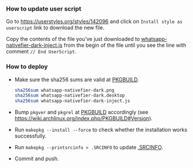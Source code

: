 ### How to update user script

Go to https://userstyles.org/styles/142096 and click
on `Install style as userscript` link to download the new file.

Copy the contents of the file you've just downloaded to
[whatsapp-nativefier-dark-inject.js](./whatsapp-nativefier-dark-inject.js)
from the begin of the file until you see the line with comment
`// End UserScript`.

### How to deploy

- Make sure the sha256 sums are valid at [PKGBUILD](PKGBUILD#L17).
    ```sh
    sha256sum whatsapp-nativefier-dark.png
    sha256sum whatsapp-nativefier-dark.desktop
    sha256sum whatsapp-nativefier-dark-inject.js
    ```

- Bump `pkgver` and `pkgrel` at [PKGBUILD](PKGBUILD#L4) accordingly
(see https://wiki.archlinux.org/index.php/PKGBUILD#Version).

- Run `makepkg --install --force` to check whether the installation works
successfully.

- Run `makepkg --printsrcinfo > .SRCINFO` to update [.SRCINFO](.SRCINFO).

- Commit and push.